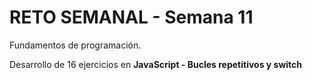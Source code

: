 # RETO SEMANAL - Semana 11
 Fundamentos de programación.

Desarrollo de 16 ejercicios en **JavaScript - Bucles repetitivos y switch**